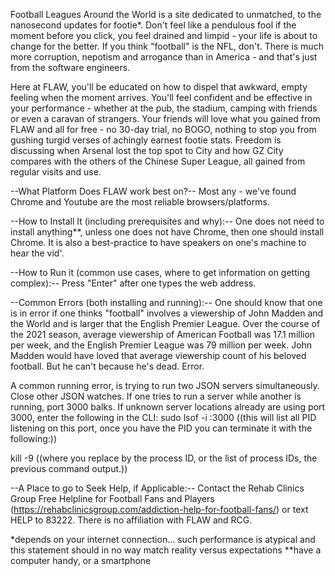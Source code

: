 
Football Leagues Around the World is a site dedicated to unmatched, to the nanosecond updates for footie*. Don't feel like a pendulous fool if the moment before you click, you feel drained and limpid - your life is about to change for the better.  If you think "football" is the NFL, don't. There is much more corruption, nepotism and arrogance than in America - and that's just from the software engineers.

Here at FLAW, you'll be educated on how to dispel that awkward, empty feeling when the moment arrives. You'll feel confident and be effective in your performance - whether at the pub, the stadium, camping with friends or even a caravan of strangers. Your friends will love what you gained from FLAW and all for free - no 30-day trial, no BOGO, nothing to stop you from gushing turgid verses of achingly earnest footie stats. Freedom is discussing when Arsenal lost the top spot to City and how GZ City compares with the others of the Chinese Super League, all gained from regular visits and use.

--What Platform Does FLAW work best on?--
Most any - we've found Chrome and Youtube are the most reliable browsers/platforms.

--How to Install It (including prerequisites and why):--
One does not need to install anything**, unless one does not have Chrome, then one should install Chrome. It is also a best-practice to have speakers on one's machine to hear the vid'.

--How to Run it (common use cases, where to get information on getting complex):--
Press "Enter" after one types the web address. 

--Common Errors (both installing and running):--
One should know that one is in error if one thinks "football" involves a viewership of John Madden and the World and is larger that the English Premier League. Over the course of the 2021 season, average viewership of American Football was 17.1 million per week, and the English Premier League was 79 million per week.  John Madden would have loved that average viewership count of his beloved football. But he can't because he's dead. Error.  

A common running error, is trying to run two JSON servers simultaneously. Close other JSON watches.  If one tries to run a server while another is running, port 3000 balks.  If unknown server locations already are using port 3000, enter the following in the CLI:
sudo lsof -i :3000
((this will list all PID listening on this port, once you have the PID you can terminate it with the following:))

kill -9 <PID>
((where you replace <PID> by the process ID, or the list of process IDs, the previous command output.))


--A Place to go to Seek Help, if Applicable:--
Contact the Rehab Clinics Group Free Helpline for Football Fans and Players (https://rehabclinicsgroup.com/addiction-help-for-football-fans/) or text HELP to 83222. There is no affiliation with FLAW and RCG.



*depends on your internet connection... such performance is atypical and this statement should in no way match reality versus expectations
**have a computer handy, or a smartphone
